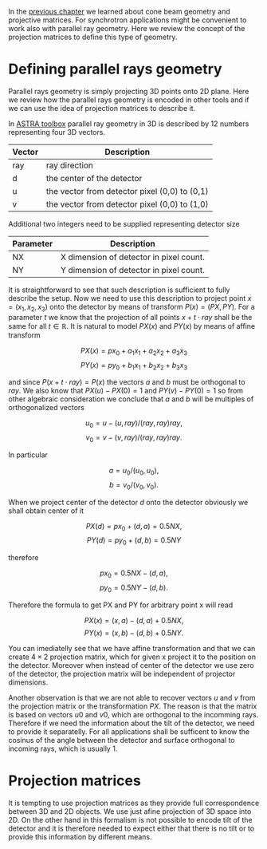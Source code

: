 <!--
.. title: Working with KCT CBCT 5 Parallel beam geometry
.. slug: working-with-kct-cbct-5-parallel-beam-geometry
.. date: 2022-03-11 11:09:24 UTC+01:00
.. tags: using_kct_blog
.. category: 
.. link: 
.. description: 
.. type: text
.. has_math: true
-->

In the [previous chapter](link://slug/working-with-kct-cbct-2-projective-geometry-and-camera-matrices-to-describe-ct-geometry) we learned about cone beam geometry and projective matrices. For synchrotron applications might be convenient to work also with parallel ray geometry. Here we review the concept of the projection matrices to define this type of geometry.

# Defining parallel rays geometry

Parallel rays geometry is simply projecting 3D points onto 2D plane. Here we review how the parallel rays geometry is encoded in other tools and if we can use the idea of projection matrices to describe it.


In [ASTRA toolbox](https://www.astra-toolbox.com/docs/geom3d.html#projection-geometries) parallel ray geometry in 3D is described by 12 numbers representing four 3D vectors.

|Vector    | Description|
|----------|----------------------------------------------|
|ray       | ray direction|
|d         | the center of the detector|
|u         | the vector from detector pixel (0,0) to (0,1)|
|v         | the vector from detector pixel (0,0) to (1,0)|

Additional two integers need to be supplied representing detector size

|Parameter                   | Description|
|----------------------------|----------------------------------------------|
|NX            |  X dimension of detector in pixel count.|
|NY            |  Y dimension of detector in pixel count.|


It is straightforward to see that such description is sufficient to fully describe the setup. Now we need to use this description to project point $x = (x_1, x_2, x_3)$ onto the detector by means of transform $P(x) = (PX, PY)$. For a parameter $t$ we know that the projection of all points $x + t \cdot ray$ shall be the same for all $t \in \mathbb{R}$. It is natural to model $PX(x)$ and $PY(x)$ by means of affine transform

$$PX(x) = px_0 + a_1 x_1 + a_2 x_2 + a_3 x_3$$
$$PY(x) = py_0 + b_1 x_1 + b_2 x_2 + b_3 x_3$$

and since $P(x + t \cdot ray) = P (x)$ the vectors $a$ and $b$ must be orthogonal to $ray$. We also know that $PX(u) - PX(0) = 1$ and $PY(v) - PY(0) = 1$ so from other algebraic consideration we conclude that $a$ and $b$ will be multiples of orthogonalized vectors

$$u_0 = u - (u, ray)/(ray,ray) ray,$$ 
$$v_0 = v - (v, ray)/(ray,ray) ray.$$ 

In particular

$$a = u_0/(u_0,u_0),$$
$$b = v_0/(v_0,v_0).$$

When we project center of the detector $d$ onto the detector obviously we shall obtain center of it

$$PX(d) = px_0 + (d, a) = 0.5 NX,$$
$$PY(d) = py_0 + (d, b) = 0.5 NY$$

therefore 

$$px_0 = 0.5 NX - (d,a),$$
$$py_0 = 0.5 NY - (d,b).$$

Therefore the formula to get PX and PY for arbitrary point x will read

$$PX(x) = (x, a)-(d, a)+0.5 NX,$$
$$PY(x) = (x, b)-(d, b)+0.5 NY.$$

You can imediatelly see that we have affine transformation and that we can create $4 \times 2$ projection matrix, which for given x project it to the position on the detector. Moreover when instead of center of the detector we use zero of the detector, the projection matrix will be independent of projector dimensions.

Another observation is that we are not able to recover vectors $u$ and $v$ from the projection matrix or the transformation $PX$. The reason is that the matrix is based on vectors $u0$ and $v0$, which are orthogonal to the incomming rays. Therefore if we need the information about the tilt of the detector, we need to provide it separatelly. For all applications shall be sufficent to know the cosinus of the angle between the detector and surface orthogonal to incoming rays, which is usually 1.


# Projection matrices

It is tempting to use projection matrices as they provide full correspondence between 3D and 2D objects. We use just afine projection of 3D space into 2D. On the other hand in this formalism is not possible to encode tilt of the detector and it is therefore needed to expect either that there is no tilt or to provide this information by different means.
